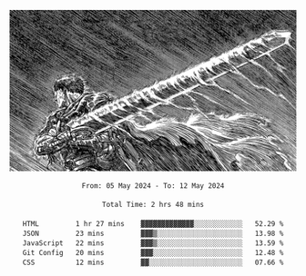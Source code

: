 <!-- Profile image -->
<p align="center">
 <img src="assets/bpD2ohb.png" width="1080px">
</p>
<!-- Profile image end -->

<div align="center">
<!--START_SECTION:waka-->

```txt
From: 05 May 2024 - To: 12 May 2024

Total Time: 2 hrs 48 mins

HTML         1 hr 27 mins    ▓▓▓▓▓▓▓▓▓▓▓▓▓░░░░░░░░░░░░   52.29 %
JSON         23 mins         ▓▓▓▒░░░░░░░░░░░░░░░░░░░░░   13.98 %
JavaScript   22 mins         ▓▓▓▒░░░░░░░░░░░░░░░░░░░░░   13.59 %
Git Config   20 mins         ▓▓▓░░░░░░░░░░░░░░░░░░░░░░   12.48 %
CSS          12 mins         ▓▓░░░░░░░░░░░░░░░░░░░░░░░   07.66 %
```

<!--END_SECTION:waka-->
</div>
